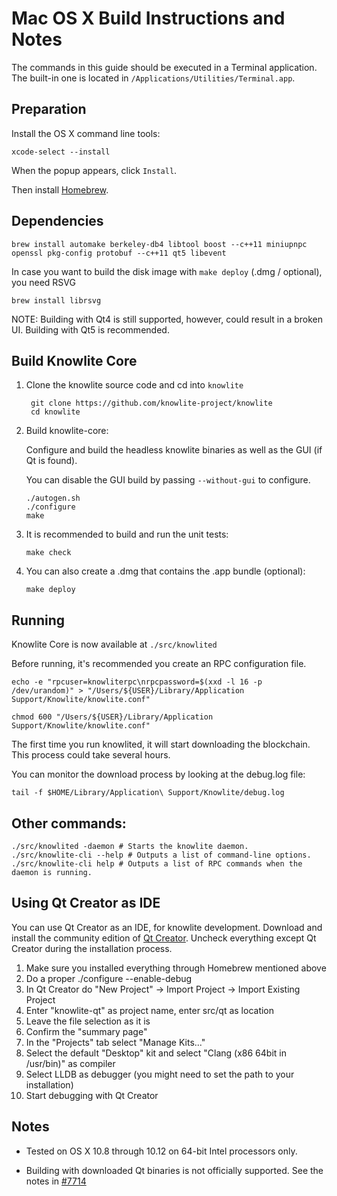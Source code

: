 Mac OS X Build Instructions and Notes
====================================
The commands in this guide should be executed in a Terminal application.
The built-in one is located in `/Applications/Utilities/Terminal.app`.

Preparation
-----------
Install the OS X command line tools:

`xcode-select --install`

When the popup appears, click `Install`.

Then install [Homebrew](http://brew.sh).

Dependencies
----------------------

    brew install automake berkeley-db4 libtool boost --c++11 miniupnpc openssl pkg-config protobuf --c++11 qt5 libevent

In case you want to build the disk image with `make deploy` (.dmg / optional), you need RSVG

    brew install librsvg

NOTE: Building with Qt4 is still supported, however, could result in a broken UI. Building with Qt5 is recommended.

Build Knowlite Core
------------------------

1. Clone the knowlite source code and cd into `knowlite`

        git clone https://github.com/knowlite-project/knowlite
        cd knowlite

2.  Build knowlite-core:

    Configure and build the headless knowlite binaries as well as the GUI (if Qt is found).

    You can disable the GUI build by passing `--without-gui` to configure.

        ./autogen.sh
        ./configure
        make

3.  It is recommended to build and run the unit tests:

        make check

4.  You can also create a .dmg that contains the .app bundle (optional):

        make deploy

Running
-------

Knowlite Core is now available at `./src/knowlited`

Before running, it's recommended you create an RPC configuration file.

    echo -e "rpcuser=knowliterpc\nrpcpassword=$(xxd -l 16 -p /dev/urandom)" > "/Users/${USER}/Library/Application Support/Knowlite/knowlite.conf"

    chmod 600 "/Users/${USER}/Library/Application Support/Knowlite/knowlite.conf"

The first time you run knowlited, it will start downloading the blockchain. This process could take several hours.

You can monitor the download process by looking at the debug.log file:

    tail -f $HOME/Library/Application\ Support/Knowlite/debug.log

Other commands:
-------

    ./src/knowlited -daemon # Starts the knowlite daemon.
    ./src/knowlite-cli --help # Outputs a list of command-line options.
    ./src/knowlite-cli help # Outputs a list of RPC commands when the daemon is running.

Using Qt Creator as IDE
------------------------
You can use Qt Creator as an IDE, for knowlite development.
Download and install the community edition of [Qt Creator](https://www.qt.io/download/).
Uncheck everything except Qt Creator during the installation process.

1. Make sure you installed everything through Homebrew mentioned above
2. Do a proper ./configure --enable-debug
3. In Qt Creator do "New Project" -> Import Project -> Import Existing Project
4. Enter "knowlite-qt" as project name, enter src/qt as location
5. Leave the file selection as it is
6. Confirm the "summary page"
7. In the "Projects" tab select "Manage Kits..."
8. Select the default "Desktop" kit and select "Clang (x86 64bit in /usr/bin)" as compiler
9. Select LLDB as debugger (you might need to set the path to your installation)
10. Start debugging with Qt Creator

Notes
-----

* Tested on OS X 10.8 through 10.12 on 64-bit Intel processors only.

* Building with downloaded Qt binaries is not officially supported. See the notes in [#7714](https://github.com/bitcoin/bitcoin/issues/7714)
